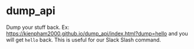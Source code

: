 # dump_api
Dump your stuff back. Ex: https://kienpham2000.github.io/dump_api/index.html?dump=hello and you will get `hello` back. This is useful for our Slack Slash command.
